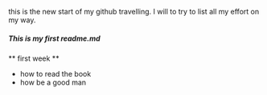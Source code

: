 this is the new start of my github travelling.
I will to try to list all my effort on my way.

##### This is my first readme.md
**  first week  **
- how to read the book
- how be a good man




